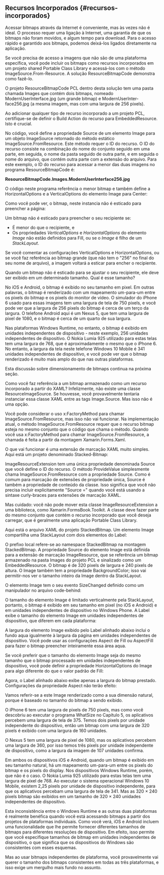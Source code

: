 ## Recursos Incorporados {#recursos-incorporados}

Acessar bitmaps através da Internet é conveniente, mas às vezes não é ideal. O processo requer uma ligação à Internet, uma garantia de que os bitmaps não foram movidos, e algum tempo para download. Para o acesso rápido e garantido aos bitmaps, podemos deixá-los ligados diretamente na aplicação.

Se você precisa de acesso a imagens que não são de uma plataforma específica, você pode incluir os bitmaps como recursos incorporados em um projeto shared Portable Class Library e acessá-los com o método ImageSource.From-Resource. A solução ResourceBitmapCode demonstra como fazê-lo.

O projeto ResourceBitmapCode PCL dentro desta solução tem uma pasta chamada Images que contém dois bitmaps, nomeado ModernUserInterface.jpg (um grande bitmap) e ModernUserInter-face256.jpg (a mesma imagem, mas com uma largura de 256 pixels).

Ao adicionar qualquer tipo de recurso incorporado a um projeto PCL, certifique-se de definir o Build Action do recurso para EmbeddedResource. Isto é crucial.

No código, você define a propriedade Source de um elemento Image para um objeto ImageSource retornado do método estático ImageSource.FromResource. Este método requer o ID do recurso. O ID do recurso consiste na combinação do nome do conjunto seguido em uma parte, em seguida, o nome da pasta seguido de outra parte, e em seguida o nome do arquivo, que contém outra parte com a extensão do arquivo. Para este exemplo, o ID do recurso para acessar a menor das duas imagens no programa ResourceBitmapCode é:

**ResourceBitmapCode.Images.ModernUserInterface256.jpg**

O código neste programa referência o menor bitmap e também define a HorizontalOptions e a VerticalOptions do elemento Image para Center:

Como você pode ver, o bitmap, neste instancia não é esticado para preencher a página:

Um bitmap não é esticado para preencher o seu recipiente se:

*   É menor do que o recipiente, e
*   Os propriedades _VerticalOptions_ e _HorizontalOptions_ do elemento _Image_ não estão definidos para Fill, ou se o _Image_ é filho de um _StackLayout_.

Se você comentar as configurações VerticalOptions e HorizontalOptions, ou se você faz referência ao bitmap grande (que não tem o &quot;256&quot; no final do seu nome de arquivo), a imagem voltará a esticar para encher o recipiente.

Quando um bitmap não é esticado para se ajustar o seu recipiente, ele deve ser exibido em um determinado tamanho. Qual é esse tamanho?

No iOS e Android, o bitmap é exibido no seu tamanho em pixel. Em outras palavras, o bitmap é renderizado com um mapeamento um-para-um entre os pixels do bitmap e os pixels do monitor de vídeo. O simulador do iPhone 6 usado para essas imagens tem uma largura de tela de 750 pixels, e você pode ver que a largura de 256 pixels do bitmap é cerca de um terço da largura. O telefone Android aqui é um Nexus 5, que tem uma largura de pixel de 1080, e o bitmap é cerca de um quarto de sua largura.

Nas plataformas Windows Runtime, no entanto, o bitmap é exibido em unidades independentes de dispositivo - neste exemplo, 256 unidades independentes de dispositivo. O Nokia Lumia 925 utilizado para estas telas tem uma largura de 768, que é aproximadamente o mesmo que o iPhone 6\. No entanto, a largura da tela neste telefone Windows 10 Mobile é 341 unidades independentes de dispositivo, e você pode ver que o bitmap renderizado é muito mais amplo do que nas outras plataformas.

Esta discussão sobre dimensionamento de bitmaps continua na próxima seção.

Como você faz referência a um bitmap armazenado como um recurso incorporado a partir do XAML? Infelizmente, não existe uma classe ResourceImageSource. Se houvesse, você provavelmente tentaria instanciar essa classe XAML entre as tags Image.Source. Mas isso não é uma opção.

Você pode considerar o uso x:FactoryMethod para chamar ImageSource.FromResource, mas isso não vai funcionar. Na implementação atual, o método ImageSource.FromResource requer que o recurso bitmap esteja no mesmo conjunto que o código que chama o método. Quando você usa x:FactoryMethod para chamar ImageSource.FromResource, a chamada é feita a partir da montagem Xamarin.Forms.Xaml.

O que vai funcionar é uma extensão de marcação XAML muito simples. Aqui está um projeto denominado Stacked-Bitmap:

ImageResourceExtension tem uma única propriedade denominada Source que você define o ID do recurso. O método ProvideValue simplesmente chama ImageSource.FromResource com a propriedade Source. Como é comum para marcação de extensões de propriedade única, Source é também a propriedade de conteúdo da classe. Isso significa que você não precisa incluir explicitamente &quot;Source =&quot; quando você está usando a sintaxe curly-braces para extensões de marcação XAML.

Mas cuidado: você não pode mover esta classe ImageResourceExtension a uma biblioteca, como Xamarin.FormsBook.Toolkit. A classe deve fazer parte do mesmo conjunto que contém o recurso incorporado que você deseja carregar, que é geralmente uma aplicação Portable Class Library.

Aqui está o arquivo XAML do projeto StackedBitmap. Um elemento Image compartilha uma StackLayout com dois elementos do Label:

O prefixo local refere-se ao namespace StackedBitmap na montagem StackedBitmap. A propriedade Source do elemento Image está definida para a extensão de marcação ImageResource, que se referência um bitmap armazenado na pasta Images do projeto PCL e sinalizado como um EmbeddedResource. O bitmap é de 320 pixels de largura e 240 pixels de altura. O Image também tem a propriedade BackgroundColor; isso vai permitir-nos ver o tamanho inteiro da Image dentro da StackLayout.

O elemento Image tem o seu evento SizeChanged definido como um manipulador no arquivo code-behind:

O tamanho do elemento Image é limitado verticalmente pela StackLayout, portanto, o bitmap é exibido em seu tamanho em pixel (no iOS e Android) e em unidades independentes de dispositivo no Windows Phone. A Label exibe o tamanho do elemento Image em unidades independentes de dispositivo, que diferem em cada plataforma:

A largura do elemento Image exibido pelo Label alinhado abaixo inclui o fundo aqua igualmente à largura da página em unidades independentes de dispositivo. Você pode usar as configurações Aspect de Fill ou AspectFill para fazer o bitmap preencher inteiramente essa área aqua.

Se você preferir que o tamanho do elemento Image seja do mesmo tamanho que o bitmap processado em unidades independentes de dispositivo, você pode definir a propriedade HorizontalOptions do Image para algo diferente do que o valor padrão de Fill:

Agora, o Label alinhado abaixo exibe apenas a largura do bitmap prestado. Configurações da propriedade Aspect não terão efeito:

Vamos referir-se a este Image renderizado como a sua dimensão natural, porque é baseado no tamanho do bitmap a sendo exibido.

O iPhone 6 tem uma largura de pixels de 750 pixels, mas como você descobriu ao executar o programa WhatSize no Capítulo 5, os aplicativos percebem uma largura de tela de 375\. Temos dois pixels por unidade independente do dispositivo, então um bitmap com uma largura de 320 pixels é exibido com uma largura de 160 unidades.

O Nexus 5 tem uma largura de pixel de 1080, mas os aplicativos percebem uma largura de 360, por isso temos três pixels por unidade independente de dispositivo, como a largura da imagem de 107 unidades confirma.

Em ambos os dispositivos iOS e Android, quando um bitmap é exibido em seu tamanho natural, há um mapeamento um-para-um entre os pixels do bitmap e os pixels do display. Nos dispositivos Windows Runtime, porém, que não é o caso. O Nokia Lumia 925 utilizado para estas telas tem uma largura de pixel de 768\. Ao executar o sistema operacional Windows 10 Mobile, existem 2,25 pixels por unidade de dispositivo independente, para que os aplicativos percebam uma largura de tela de 341\. Mas as 320 × 240 pixels bitmap são exibidos em um tamanho de 320 × 240 unidades independentes de dispositivo.

Esta inconsistência entre o Windows Runtime e as outras duas plataformas é realmente benéfica quando você está acessando bitmaps a partir dos projetos de plataformas individuais. Como você verá, iOS e Android incluem uma funcionalidade que lhe permite fornecer diferentes tamanhos de bitmaps para diferentes resoluções de dispositivo. Em efeito, isso permite que você especifique tamanhos de bitmap em unidades independentes de dispositivo, o que significa que os dispositivos do Windows são consistentes com esses esquemas.

Mas ao usar bitmaps independentes de plataforma, você provavelmente vai querer o tamanho dos bitmaps consistentes em todas as três plataformas, e isso exige um mergulho mais fundo no assunto.